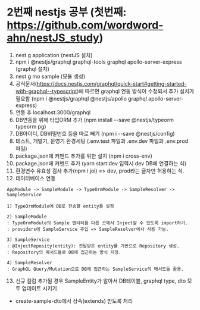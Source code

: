 # 2번째 nestjs 공부 (첫번째: https://github.com/wordword-ahn/nestJS_study)
1. nest g application  (nestJS 설치)
2. npm i @nestjs/graphql graphql-tools graphql apollo-server-express  (graphql 설치)
3. nest g mo sample  (모듈 생성)
4. 공식문서(https://docs.nestjs.com/graphql/quick-start#getting-started-with-graphql--typescript)에 따르면 graphql 연동 방식이 수정되서 추가 설치가 필요함 (npm i @nestjs/graphql @nestjs/apollo graphql apollo-server-express)
5. 연동 후 localhost:3000/graphql
6. DB연동을 위해 타입ORM 추가 (npm install --save @nestjs/typeorm typeorm pg)
7. DB아이디, DB비밀번호 등을 따로 빼기 (npm i --save @nestjs/config)
8. 테스트, 개발기, 운영기 환경세팅 (.env.test 파일과 .env.dev 파일과 .env.prod 파일)
9. package.json에 커맨드 추가를 위한 설치 (npm i cross-env)
10. package.json에 커맨드 추가 (yarn start:dev 입력시 dev DB에 연결하는 식)
11. 환경변수 유효성 검사 추가(npm i joi) => dev, prod라는 글자만 허용하는 식.
12. 데이터베이스 연동
```
AppModule -> SampleModule -> TypeOrmModule -> SampleResolver -> SampleService

1) TypeOrmModule에 DB로 전송할 entity들 설정

2) SampleModule
: TypeOrmModule의 Sample 엔티티를 다른 곳에서 Inject할 수 있도록 import하기.
: providers에 SampleService 주입 => SampleResolver에서 사용 가능.

3) SampleService
: @InjectReposity(entity): 전달받은 entity를 기반으로 Repository 생성.
: Repository의 메서드들로 DB에 접근하는 방식 지정.

4) SampleResolver
: GraphQL Query/Mutation으로 DB에 접근하는 SampleService의 메서드들 활용.
```
13. 신규 컬럼 추가될 경우 SampleEntity가 알아서 DB테이블, graphql type, dto 모두 업데이트 시키기
- create-sample-dto에서 상속(extends) 받도록 처리
